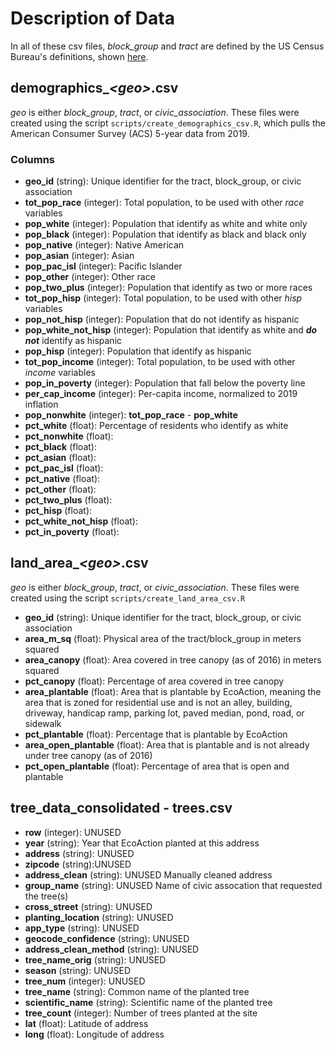# Description of Data
In all of these csv files, *block_group* and *tract* are defined by the US Census 
Bureau's definitions, shown [here](https://learn.arcgis.com/en/related-concepts/united-states-census-geography.htm#:~:text=Census%20tracts%20are%20relatively%20small,of%20blocks%20within%20a%20tract.).

## demographics_*\<geo\>*.csv
*geo* is either *block_group*, *tract*, or *civic_association*. These files were created using the script
`scripts/create_demographics_csv.R`, which pulls the American Consumer Survey (ACS) 5-year data from 2019.
### Columns
* **geo_id** (string): Unique identifier for the tract, block_group, or civic association
* **tot_pop_race** (integer): Total population, to be used with other *race* variables
* **pop_white** (integer): Population that identify as white and white only
* **pop_black** (integer): Population that identify as black and black only
* **pop_native** (integer): Native American
* **pop_asian** (integer): Asian
* **pop_pac_isl** (integer): Pacific Islander
* **pop_other** (integer): Other race
* **pop_two_plus** (integer): Population that identify as two or more races
* **tot_pop_hisp** (integer): Total population, to be used with other *hisp* variables
* **pop_not_hisp** (integer): Population that do not identify as hispanic
* **pop_white_not_hisp** (integer): Population that identify as white and ***do not*** identify as hispanic
* **pop_hisp** (integer): Population that identify as hispanic
* **tot_pop_income** (integer): Total population, to be used with other *income* variables
* **pop_in_poverty** (integer): Population that fall below the poverty line
* **per_cap_income** (integer): Per-capita income, normalized to 2019 inflation
* **pop_nonwhite** (integer): **tot_pop_race** - **pop_white** 
* **pct_white** (float): Percentage of residents who identify as white
* **pct_nonwhite** (float):
* **pct_black** (float):
* **pct_asian** (float):
* **pct_pac_isl** (float):
* **pct_native** (float):
* **pct_other** (float):
* **pct_two_plus** (float):
* **pct_hisp** (float):
* **pct_white_not_hisp** (float):
* **pct_in_poverty** (float): 

## land_area_*\<geo\>*.csv
*geo* is either *block_group*, *tract*, or *civic_association*. These files were created using the script
`scripts/create_land_area_csv.R`
* **geo_id** (string): Unique identifier for the tract, block_group, or civic association
* **area_m_sq** (float): Physical area of the tract/block_group in meters squared
* **area_canopy** (float): Area covered in tree canopy (as of 2016) in meters squared
* **pct_canopy** (float): Percentage of area covered in tree canopy
* **area_plantable** (float): Area that is plantable by EcoAction, meaning the area that is zoned for residential use and is not an alley, building, driveway, handicap ramp, parking lot, paved median, pond, road, or sidewalk  
* **pct_plantable** (float): Percentage that is plantable by EcoAction
* **area_open_plantable** (float): Area that is plantable and is not already under tree canopy (as of 2016)
* **pct_open_plantable** (float): Percentage of area that is open and plantable


## tree_data_consolidated - trees.csv

* **row** (integer): UNUSED
* **year** (string): Year that EcoAction planted at this address
* **address** (string): UNUSED
* **zipcode** (string):UNUSED
* **address_clean** (string): UNUSED Manually cleaned address
* **group_name** (string): UNUSED Name of civic assocation that requested the tree(s)
* **cross_street** (string): UNUSED
* **planting_location** (string): UNUSED
* **app_type** (string): UNUSED
* **geocode_confidence** (string): UNUSED
* **address_clean_method** (string): UNUSED
* **tree_name_orig** (string): UNUSED
* **season** (string): UNUSED
* **tree_num** (integer): UNUSED
* **tree_name** (string): Common name of the planted tree
* **scientific_name** (string): Scientific name of the planted tree
* **tree_count** (integer): Number of trees planted at the site
* **lat** (float): Latitude of address
* **long** (float): Longitude of address

